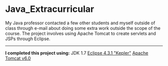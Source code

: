 Java_Extracurricular
====================

My Java professor contacted a few other students and myself outside of class through e-mail about doing some extra work outside the scope of the course. The project involves using Apache Tomcat to create servlets and JSPs through Eclipse.
<hr/>
<b>I completed this project using:</b>
JDK 1.7
<a href="http://www.eclipse.org/">Eclipse 4.3.1 "Kepler"</a>
<a href="http://tomcat.apache.org/">Apache Tomcat v6.0</a>

